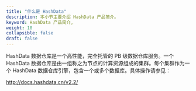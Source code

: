 ```yaml
---
title: "什么是 HashData"
description: 本小节主要介绍 HashData 产品简介。 
keyword: HashData 产品简介,
weight: 10
collapsible: false
draft: false
---
```


HashData 数据仓库是一个高性能，完全托管的 PB 级数据仓库服务。一个 HashData 数据仓库是由一组称之为节点的计算资源组成的集群。每个集群作为一个 HashData 数据仓库引擎，包含一个或多个数据库。具体操作请参见：

http://docs.hashdata.cn/v2.2/

